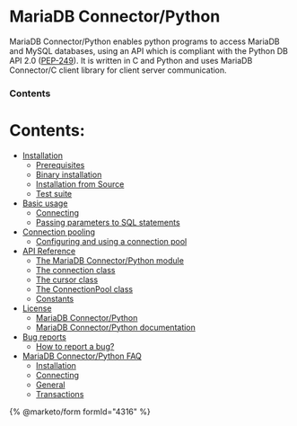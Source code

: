 # MariaDB Connector/Python

<!-- import mariadb
conn_params= {
   "host" : "localhost",
   "database" : "test"
}
with mariadb.connect(**conn_params) as conn:
   with conn.cursor() as cursor:
      cursor.execute("CREATE USER IF NOT EXISTS example_user@localhost identified by 'GHbe_Su3B8'")
      cursor.execute("grant all on test.* to example_user@localhost")
      cursor.execute("DROP TABLE IF EXISTS book") -->

MariaDB Connector/Python enables python programs to access MariaDB and MySQL databases, using an API
which is compliant with the Python DB API 2.0 ([PEP-249](https://peps.python.org/pep-249)). It is written in C and Python and uses
MariaDB Connector/C client library for client server communication.

### Contents

# Contents:

* [Installation](install.md)
  * [Prerequisites](install.md#prerequisites)
  * [Binary installation](install.md#binary-installation)
  * [Installation from Source](install.md#installation-from-source)
  * [Test suite](install.md#test-suite)
* [Basic usage](usage.md)
  * [Connecting](usage.md#connecting)
  * [Passing parameters to SQL statements](usage.md#passing-parameters-to-sql-statements)
* [Connection pooling](pooling.md)
  * [Configuring and using a connection pool](pooling.md#configuring-and-using-a-connection-pool)
* [API Reference](api.md)
  * [The MariaDB Connector/Python module](module.md)
  * [The connection class](connection.md)
  * [The cursor class](cursor.md)
  * [The ConnectionPool class](pool.md)
  * [Constants](constants.md)
* [License](license.md)
  * [MariaDB Connector/Python](license.md#mariadb-connector-python)
  * [MariaDB Connector/Python documentation](license.md#mariadb-connector-python-documentation)
* [Bug reports](bugs.md)
  * [How to report a bug?](bugs.md#how-to-report-a-bug)
* [MariaDB Connector/Python FAQ](faq.md)
  * [Installation](faq.md#installation)
  * [Connecting](faq.md#connecting)
  * [General](faq.md#general)
  * [Transactions](faq.md#transactions)

{% @marketo/form formId="4316" %}
